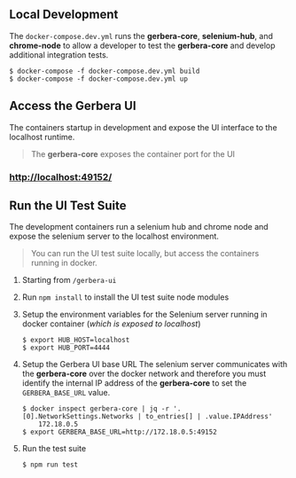 ## Local Development

The `docker-compose.dev.yml` runs the **gerbera-core**, **selenium-hub**, and **chrome-node** to allow a developer to test
the **gerbera-core** and develop additional integration tests.

```
$ docker-compose -f docker-compose.dev.yml build
$ docker-compose -f docker-compose.dev.yml up
```

## Access the Gerbera UI

The containers startup in development and expose the UI interface
to the localhost runtime.

> The **gerbera-core** exposes the container port for the UI

### [http://localhost:49152/](http://localhost:49152/)


## Run the UI Test Suite

The development containers run a selenium hub and chrome node and expose the
selenium server to the localhost environment.

> You can run the UI test suite locally, but access the containers running in docker.

1. Starting from `/gerbera-ui`
2. Run `npm install` to install the UI test suite node modules
3. Setup the environment variables for the Selenium server running in docker container (_which is exposed to localhost_)
    ```
    $ export HUB_HOST=localhost
    $ export HUB_PORT=4444
    ```
4. Setup the Gerbera UI base URL
    The selenium server communicates with the **gerbera-core** over the docker network and therefore you must identify the internal
    IP address of the **gerbera-core** to set the `GERBERA_BASE_URL` value.
    
    ```
    $ docker inspect gerbera-core | jq -r '.[0].NetworkSettings.Networks | to_entries[] | .value.IPAddress'
        172.18.0.5
    $ export GERBERA_BASE_URL=http://172.18.0.5:49152
    ```
5. Run the test suite 
    ```
    $ npm run test
    ```
